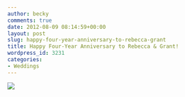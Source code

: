 ```yaml
---
author: becky
comments: true
date: 2012-08-09 08:14:59+00:00
layout: post
slug: happy-four-year-anniversary-to-rebecca-grant
title: Happy Four-Year Anniversary to Rebecca & Grant!
wordpress_id: 3231
categories:
- Weddings
---
```


[![](http://www.beckyjenson.com/wp-content/uploads/2012/03/blog-August08-00013.jpg)](http://www.beckyjenson.com/wp-content/uploads/2012/03/blog-August08-00013.jpg)
